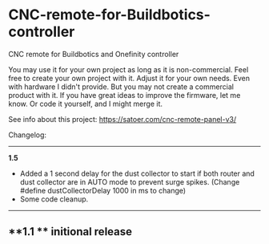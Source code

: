 # CNC-remote-for-Buildbotics-controller
CNC remote for Buildbotics and Onefinity controller

You may use it for your own project as long as it is non-commercial. Feel free to create your own project with it. Adjust it for your own needs. Even with hardware I didn't provide. But you may not create a commercial product with it. If you have great ideas to improve the firmware, let me know. Or code it yourself, and I might merge it.

See info about this project: https://satoer.com/cnc-remote-panel-v3/

Changelog:

---------------------
**1.5**
- Added a 1 second delay for the dust collector to start if both router and dust collector are in AUTO mode to prevent surge spikes.
  (Change #define dustCollectorDelay 1000 in ms to change)
- Some code cleanup.
---------------------
**1.1 **
initional release
---------------------
